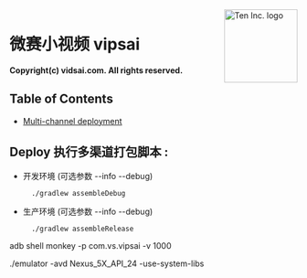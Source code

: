 <img src="https://d3heg6bx5jbtwp.cloudfront.net/static/b807/site/img/cf_logo.png" alt="Ten Inc. logo" title="Ten" align="right" height="128" width="128" />


# 微赛小视频 vipsai



**Copyright(c) __vidsai.com__. All rights reserved.**


## Table of Contents
 
  * [Multi-channel deployment](#deploy)



## Deploy 执行多渠道打包脚本 : 
  
  - 开发环境 (可选参数 --info --debug)
  
      ```shell
        ./gradlew assembleDebug 
      ``` 
  
  
  
  - 生产环境 (可选参数 --info --debug)
  
      ```shell
        ./gradlew assembleRelease
      ``` 


adb shell monkey -p com.vs.vipsai -v 1000

./emulator -avd Nexus_5X_API_24 -use-system-libs
      
  
  

